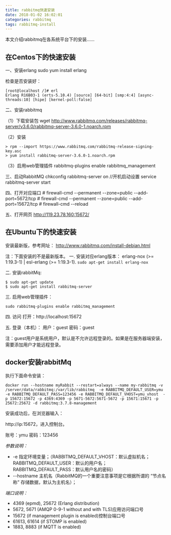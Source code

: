 ```yaml
---
title: rabbitmq快速安装
date: 2018-01-02 16:02:01
categories: rabbitmq
tags: rabbitmq-install
---
```


本文介绍rabbitmq在各系统平台下的安装……

## 在Centos下的快速安装

一、安装erlang
sudo yum install erlang

检查是否安装好：

    [root@localhost /]# erl
    Erlang R16B03-1 (erts-5.10.4) [source] [64-bit] [smp:4:4] [async-threads:10] [hipe] [kernel-poll:false]

二、安装rabbitmq

（1）下载安装包
wget http://www.rabbitmq.com/releases/rabbitmq-server/v3.6.0/rabbitmq-server-3.6.0-1.noarch.rpm

（2）安装

    > rpm --import https://www.rabbitmq.com/rabbitmq-release-signing-key.asc
    > yum install rabbitmq-server-3.6.0-1.noarch.rpm

（3）启用web管理插件
rabbitmq-plugins enable rabbitmq_management

三、启动RabbitMQ
chkconfig rabbitmq-server on  //开机启动设置
service rabbitmq-server start

 四、打开对应端口
        # firewall-cmd --permanent --zone=public --add-port=5672/tcp
        # firewall-cmd --permanent --zone=public --add-port=15672/tcp
        # firewall-cmd --reload

五、打开网页
http://119.23.78.160:15672/

## 在Ubuntu下的快速安装

安装最新版，参考网址： 
http://www.rabbitmq.com/install-debian.html

注：下面安装的不是最新版本。
一. 安装对应erlang版本：
erlang-nox (>= 1:19.3-1) | esl-erlang (>= 1:19.3-1).
`sudo apt-get install erlang-nox`

二. 安装rabbitMq:

    $ sudo apt-get update
    $ sudo apt-get install rabbitmq-server
    
三. 启用web管理插件：

`sudo rabbitmq-plugins enable rabbitmq_management`  

四. 访问
打开：http://localhost:15672  

五. 登录（本机）：
用户：guest
密码：guest

注：guest用户是系统用户，默认是不允许远程登录的。如果是在服务器端安装，需要添加用户才能远程登录。

## docker安装rabbitMq

执行下面命令安装：

    docker run --hostname myRabbit --restart=always --name my-rabbitmq -v /server/data/rabbitmq:/var/lib/rabbitmq  -e RABBITMQ_DEFAULT_USER=ymu -e RABBITMQ_DEFAULT_PASS=123456 -e RABBITMQ_DEFAULT_VHOST=ymu_vhost  -p 15672:15672 -p 4369:4369 -p 5671-5672:5671-5672 -p 15671:15671 -p 25672:25672 -d rabbitmq:3.7.8-management
    
安装成功后，在浏览器输入：

http://ip:15672，进入控制台。  

账号：ymu
密码：123456
    
_参数说明：_ 

- -e 指定环境变量；（RABBITMQ_DEFAULT_VHOST：默认虚拟机名；RABBITMQ_DEFAULT_USER：默认的用户名；RABBITMQ_DEFAULT_PASS：默认用户名的密码）
- --hostname  主机名（RabbitMQ的一个重要注意事项是它根据所谓的 “节点名称” 存储数据，默认为主机名）；  

_端口说明：_
- 4369 (epmd), 25672 (Erlang distribution)
- 5672, 5671 (AMQP 0-9-1 without and with TLS)应用访问端口号 
- 15672 (if management plugin is enabled)控制台端口号
- 61613, 61614 (if STOMP is enabled)
- 1883, 8883 (if MQTT is enabled)   
    
    
